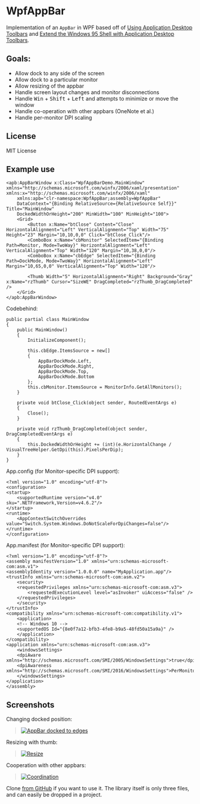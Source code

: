 # WpfAppBar

Implementation of an `AppBar` in WPF based off of [Using Application Desktop Toolbars](https://msdn.microsoft.com/en-us/library/bb776821.aspx) and [Extend the Windows 95 Shell with Application Desktop Toolbars](https://www.microsoft.com/msj/archive/S274.aspx).

## Goals:

 - Allow dock to any side of the screen
 - Allow dock to a particular monitor
 - Allow resizing of the appbar
 - Handle screen layout changes and monitor disconnections
 - Handle <kbd>Win</kbd> + <kbd>Shift</kbd> + <kbd>Left</kbd> and attempts to minimize or move the window
 - Handle co-operation with other appbars (OneNote et al.)
 - Handle per-monitor DPI scaling
 
 ## License

MIT License

## Example use

    <apb:AppBarWindow x:Class="WpfAppBarDemo.MainWindow" xmlns="http://schemas.microsoft.com/winfx/2006/xaml/presentation" xmlns:x="http://schemas.microsoft.com/winfx/2006/xaml"
        xmlns:apb="clr-namespace:WpfAppBar;assembly=WpfAppBar"
        DataContext="{Binding RelativeSource={RelativeSource Self}}" Title="MainWindow" 
        DockedWidthOrHeight="200" MinWidth="100" MinHeight="100">
        <Grid>
            <Button x:Name="btClose" Content="Close" HorizontalAlignment="Left" VerticalAlignment="Top" Width="75" Height="23" Margin="10,10,0,0" Click="btClose_Click"/>
            <ComboBox x:Name="cbMonitor" SelectedItem="{Binding Path=Monitor, Mode=TwoWay}" HorizontalAlignment="Left" VerticalAlignment="Top" Width="120" Margin="10,38,0,0"/>
            <ComboBox x:Name="cbEdge" SelectedItem="{Binding Path=DockMode, Mode=TwoWay}" HorizontalAlignment="Left" Margin="10,65,0,0" VerticalAlignment="Top" Width="120"/>

            <Thumb Width="5" HorizontalAlignment="Right" Background="Gray" x:Name="rzThumb" Cursor="SizeWE" DragCompleted="rzThumb_DragCompleted" />
        </Grid>
    </apb:AppBarWindow>

Codebehind:

    public partial class MainWindow
    {
        public MainWindow()
        {
            InitializeComponent();

            this.cbEdge.ItemsSource = new[]
            {
                AppBarDockMode.Left,
                AppBarDockMode.Right,
                AppBarDockMode.Top,
                AppBarDockMode.Bottom
            };
            this.cbMonitor.ItemsSource = MonitorInfo.GetAllMonitors();
        }

        private void btClose_Click(object sender, RoutedEventArgs e)
        {
            Close();
        }

        private void rzThumb_DragCompleted(object sender, DragCompletedEventArgs e)
        {
            this.DockedWidthOrHeight += (int)(e.HorizontalChange / VisualTreeHelper.GetDpi(this).PixelsPerDip);
        }
    }

App.config (for Monitor-specific DPI support):

    <?xml version="1.0" encoding="utf-8"?>
    <configuration>
    <startup>
        <supportedRuntime version="v4.0" sku=".NETFramework,Version=v4.6.2"/>
    </startup>
    <runtime>
        <AppContextSwitchOverrides value="Switch.System.Windows.DoNotScaleForDpiChanges=false"/>
    </runtime>
    </configuration>

App.manifest (for Monitor-specific DPI support):

    <?xml version="1.0" encoding="utf-8"?>
    <assembly manifestVersion="1.0" xmlns="urn:schemas-microsoft-com:asm.v1">
    <assemblyIdentity version="1.0.0.0" name="MyApplication.app"/>
    <trustInfo xmlns="urn:schemas-microsoft-com:asm.v2">
        <security>
        <requestedPrivileges xmlns="urn:schemas-microsoft-com:asm.v3">
            <requestedExecutionLevel level="asInvoker" uiAccess="false" />
        </requestedPrivileges>
        </security>
    </trustInfo>
    <compatibility xmlns="urn:schemas-microsoft-com:compatibility.v1">
        <application>
        <!-- Windows 10 -->
        <supportedOS Id="{8e0f7a12-bfb3-4fe8-b9a5-48fd50a15a9a}" />
        </application>
    </compatibility>
    <application xmlns="urn:schemas-microsoft-com:asm.v3">
        <windowsSettings>
        <dpiAware xmlns="http://schemas.microsoft.com/SMI/2005/WindowsSettings">true</dpiAware>
        <dpiAwareness xmlns="http://schemas.microsoft.com/SMI/2016/WindowsSettings">PerMonitor</dpiAwareness>
        </windowsSettings>
    </application>
    </assembly>

## Screenshots

Changing docked position:

> [![AppBar docked to edges][1]][1]

Resizing with thumb:

> [![Resize][2]][2]

Cooperation with other appbars:

> [![Coordination][3]][3]

Clone [from GitHub](https://github.com/mgaffigan/WpfAppBar) if you want to use it.  The library itself is only three files, and can easily be dropped in a project.

  [1]: https://i.stack.imgur.com/f13P8.gif
  [2]: https://i.stack.imgur.com/ifgn8.gif
  [3]: https://i.stack.imgur.com/PiydR.gif